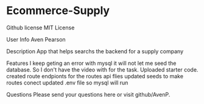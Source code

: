 # Ecommerce-Supply

Github license
MIT License

User Info
Aven Pearson

Description
App that helps searchs the backend for a supply company 

Features
I keep geting an error with mysql it will not let me seed the database. So I don't have the video with for the task.
Uploaded starter code. 
created route endpionts for the routes api flies
updated seeds to make routes conect
updated .env file so mysql will run

Questions
Please send your questions here or visit github/AvenP.
